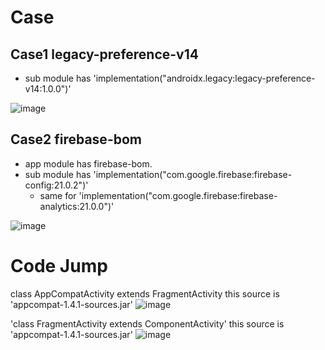 # Case
## Case1 legacy-preference-v14
- sub module has 'implementation("androidx.legacy:legacy-preference-v14:1.0.0")'

![image](https://user-images.githubusercontent.com/9250063/168795752-3f10dae9-dedd-43aa-a5d2-07082112289c.png)

## Case2 firebase-bom
- app module has firebase-bom.
- sub module has 'implementation("com.google.firebase:firebase-config:21.0.2")'
  - same for 'implementation("com.google.firebase:firebase-analytics:21.0.0")'

![image](https://user-images.githubusercontent.com/9250063/168795710-916472f1-31dc-4eb6-8d82-b3a6e1396f9a.png)

# Code Jump
class AppCompatActivity extends FragmentActivity
this source is 'appcompat-1.4.1-sources.jar'
![image](https://user-images.githubusercontent.com/9250063/168796001-b3b18e05-ec74-4e56-b748-7ab2aa7abba9.png)

'class FragmentActivity extends ComponentActivity'
this source is 'appcompat-1.4.1-sources.jar'
![image](https://user-images.githubusercontent.com/9250063/168796246-e72359ff-14e3-44aa-ba3d-84d504a0820d.png)
